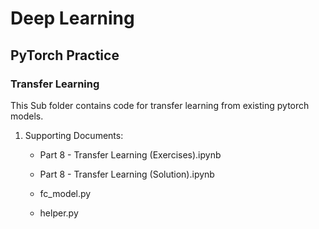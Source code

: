 # Deep Learning

## PyTorch Practice

### Transfer Learning

This Sub folder contains code for transfer learning from existing pytorch models.

1. Supporting Documents:

    - Part 8 - Transfer Learning (Exercises).ipynb
    
    - Part 8 - Transfer Learning (Solution).ipynb
 
    - fc_model.py
    
    - helper.py

